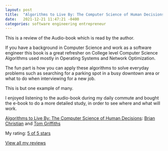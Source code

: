 ```yaml
---
layout: post
title:  "Algorithms to Live By: The Computer Science of Human Decisions"
date:   2021-12-21 11:47:21 -0400
categories: software engineering entrepreneur
---
```


This is a review of the Audio-book which is read by the author.

If you have a background in Computer Science and work as a software engineer this book is a great refresher on College 
level Computer Science Algorithms used mostly in Operating Systems and Network Optimization.

The fun part is how you can apply these algorithms to solve everyday problems such as searching for a parking spot in a 
busy downtown area or what to do when interviewing for a new job.

This is but one example of many.

I enjoyed listening to the audio-book during my daily commute and bought the e-book to do a more detailed study, in 
order to see where and what will work.

[Algorithms to Live By: The Computer Science of Human Decisions](https://www.goodreads.com/book/show/25666050-algorithms-to-live-by): 
[Brian Christian](https://www.goodreads.com/author/show/4199891.Brian_Christian)
and
[Tom Griffiths](https://www.goodreads.com/author/show/15185284.Tom_Griffiths)

My rating: [5 of 5 stars](https://www.goodreads.com/review/show/1937626661?book_show_action=false&from_review_page=1)

[View all my reviews](https://www.goodreads.com/review/list/10831886-nico)
